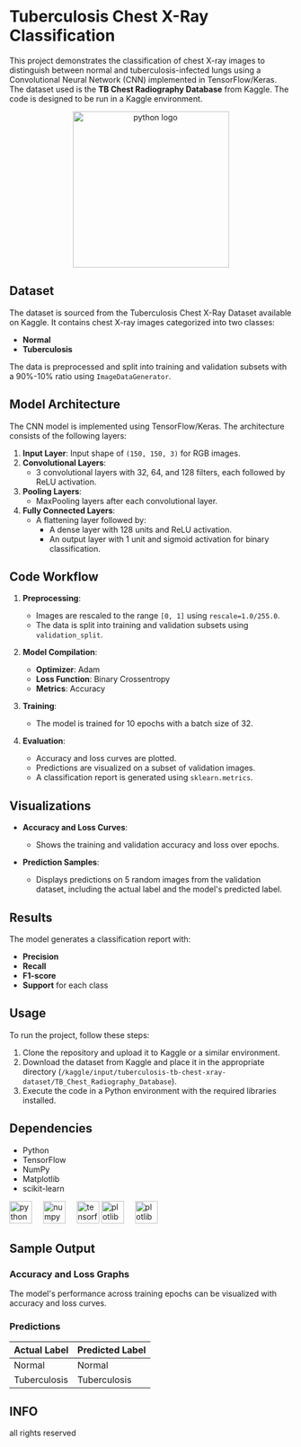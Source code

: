 # Tuberculosis Chest X-Ray Classification

This project demonstrates the classification of chest X-ray images to distinguish between normal and tuberculosis-infected lungs using a Convolutional Neural Network (CNN) implemented in TensorFlow/Keras. The dataset used is the **TB Chest Radiography Database** from Kaggle. The code is designed to be run in a Kaggle environment.
<br>

<div align="center">
  <img src="https://miro.medium.com/v2/resize:fit:837/1*tI-TWV--K05xbXUgA4Qm1w.png" height="278" alt="python logo"  />
</div>

## Dataset
The dataset is sourced from the Tuberculosis Chest X-Ray Dataset available on Kaggle. It contains chest X-ray images categorized into two classes:

- **Normal**
- **Tuberculosis**

The data is preprocessed and split into training and validation subsets with a 90%-10% ratio using `ImageDataGenerator`.

## Model Architecture

The CNN model is implemented using TensorFlow/Keras. The architecture consists of the following layers:

1. **Input Layer**: Input shape of `(150, 150, 3)` for RGB images.
2. **Convolutional Layers**:
   - 3 convolutional layers with 32, 64, and 128 filters, each followed by ReLU activation.
3. **Pooling Layers**:
   - MaxPooling layers after each convolutional layer.
4. **Fully Connected Layers**:
   - A flattening layer followed by:
     - A dense layer with 128 units and ReLU activation.
     - An output layer with 1 unit and sigmoid activation for binary classification.

## Code Workflow

1. **Preprocessing**:
   - Images are rescaled to the range `[0, 1]` using `rescale=1.0/255.0`.
   - The data is split into training and validation subsets using `validation_split`.

2. **Model Compilation**:
   - **Optimizer**: Adam
   - **Loss Function**: Binary Crossentropy
   - **Metrics**: Accuracy

3. **Training**:
   - The model is trained for 10 epochs with a batch size of 32.

4. **Evaluation**:
   - Accuracy and loss curves are plotted.
   - Predictions are visualized on a subset of validation images.
   - A classification report is generated using `sklearn.metrics`.

## Visualizations

- **Accuracy and Loss Curves**:
  - Shows the training and validation accuracy and loss over epochs.
  
- **Prediction Samples**:
  - Displays predictions on 5 random images from the validation dataset, including the actual label and the model's predicted label.

## Results

The model generates a classification report with:

- **Precision**
- **Recall**
- **F1-score**
- **Support** for each class

## Usage

To run the project, follow these steps:

1. Clone the repository and upload it to Kaggle or a similar environment.
2. Download the dataset from Kaggle and place it in the appropriate directory (`/kaggle/input/tuberculosis-tb-chest-xray-dataset/TB_Chest_Radiography_Database`).
3. Execute the code in a Python environment with the required libraries installed.

## Dependencies

- Python
- TensorFlow
- NumPy
- Matplotlib
- scikit-learn

<div align="left">
  <img src="https://cdn.jsdelivr.net/gh/devicons/devicon/icons/python/python-original.svg" height="40" alt="python logo"  />
  <img width="12" />
  <img src="https://cdn.jsdelivr.net/gh/devicons/devicon/icons/numpy/numpy-original.svg" height="40" alt="numpy logo"  />
  <img width="12" />
  <img src="https://cdn.jsdelivr.net/gh/devicons/devicon/icons/tensorflow/tensorflow-original.svg" height="40" alt="tensorflow logo"  />
  <img src="https://upload.wikimedia.org/wikipedia/commons/thumb/0/01/Created_with_Matplotlib-logo.svg/2048px-Created_with_Matplotlib-logo.svg.png" height="40" alt="plotlib logo"  />
  <img width="12" />
  <img src="https://upload.wikimedia.org/wikipedia/commons/thumb/a/ae/Keras_logo.svg/1200px-Keras_logo.svg.png" height="40" alt="plotlib logo"/>
  <img width="12" />
</div>

###




## Sample Output

### Accuracy and Loss Graphs
The model's performance across training epochs can be visualized with accuracy and loss curves.

### Predictions

| Actual Label | Predicted Label |
|---------------|-----------------|
| Normal        | Normal          |
| Tuberculosis  | Tuberculosis    |

## INFO

all rights reserved





###
